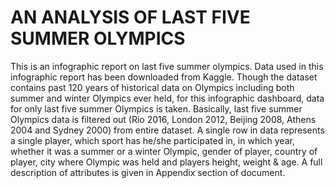 # AN ANALYSIS OF LAST FIVE SUMMER OLYMPICS

This is an infographic report on last five summer olympics. Data used in this infographic report has been downloaded from Kaggle. Though the dataset contains past 120 years of historical data on Olympics including both summer and winter Olympics ever held, for this infographic dashboard, data for only last five summer Olympics is taken. Basically, last five summer Olympics data is filtered out (Rio 2016, London 2012, Beijing 2008, Athens 2004 and Sydney 2000) from entire dataset. A single row in data represents a single player, which sport has he/she participated in, in which year, whether it was a summer or a winter Olympic, gender of player, country of player, city where Olympic was held and players height, weight & age. A full description of attributes is given in Appendix section of document.

